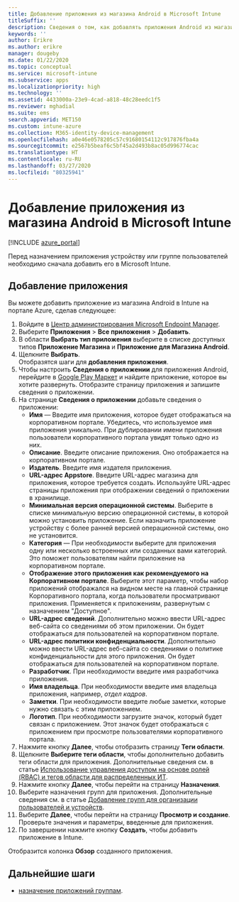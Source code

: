```yaml
---
title: Добавление приложения из магазина Android в Microsoft Intune
titleSuffix: ''
description: Сведения о том, как добавлять приложения Android из магазина Google Play в Microsoft Intune.
keywords: ''
author: Erikre
ms.author: erikre
manager: dougeby
ms.date: 01/22/2020
ms.topic: conceptual
ms.service: microsoft-intune
ms.subservice: apps
ms.localizationpriority: high
ms.technology: ''
ms.assetid: 4433000a-23e9-4cad-a818-48c28eedc1f5
ms.reviewer: mghadial
ms.suite: ems
search.appverid: MET150
ms.custom: intune-azure
ms.collection: M365-identity-device-management
ms.openlocfilehash: a0e46e0578205c57c91680154112c917876fba4a
ms.sourcegitcommit: e2567b5beaf6c5bf45a2d493b8ac05d996774cac
ms.translationtype: HT
ms.contentlocale: ru-RU
ms.lasthandoff: 03/27/2020
ms.locfileid: "80325941"
---
```

# <a name="add-android-store-apps-to-microsoft-intune"></a>Добавление приложения из магазина Android в Microsoft Intune

[!INCLUDE [azure_portal](../includes/azure_portal.md)]

Перед назначением приложения устройству или группе пользователей необходимо сначала добавить его в Microsoft Intune. 

## <a name="add-an-app"></a>Добавление приложения

Вы можете добавить приложение из магазина Android в Intune на портале Azure, сделав следующее:

1. Войдите в [Центр администрирования Microsoft Endpoint Manager](https://go.microsoft.com/fwlink/?linkid=2109431).
2. Выберите **Приложения** > **Все приложения** > **Добавить**.
3. В области **Выбрать тип приложения** выберите в списке доступных типов **Приложение Магазина** и **Приложение для Магазина Android**.
4. Щелкните **Выбрать**.<br>
   Отобразятся шаги для **добавления приложения**.
5. Чтобы настроить **Сведения о приложении** для приложения Android, перейдите в [Google Play Маркет](https://play.google.com/store) и найдите приложение, которое вы хотите развернуть. Отобразите страницу приложения и запишите сведения о приложении. 
6. На странице **Сведения о приложении** добавьте сведения о приложении:
    - **Имя** — Введите имя приложения, которое будет отображаться на корпоративном портале. Убедитесь, что используемое имя приложения уникально. При дублировании имени приложения пользователи корпоративного портала увидят только одно из них.
    - **Описание**. Введите описание приложения. Оно отображается на корпоративном портале.
    - **Издатель**. Введите имя издателя приложения.
    - **URL-адрес Appstore**. Введите URL-адрес магазина для приложения, которое требуется создать. Используйте URL-адрес страницы приложения при отображении сведений о приложении в хранилище.
    - **Минимальная версия операционной системы**. Выберите в списке минимальную версию операционной системы, в которой можно установить приложение. Если назначить приложение устройству с более ранней версией операционной системы, оно не установится.
    - **Категория** — При необходимости выберите для приложения одну или несколько встроенных или созданных вами категорий. Это поможет пользователям найти приложение на корпоративном портале.
    - **Отображение этого приложения как рекомендуемого на Корпоративном портале**. Выберите этот параметр, чтобы набор приложений отображался на видном месте на главной странице Корпоративного портала, когда пользователи просматривают приложения. Применяется к приложениям, развернутым с назначением "Доступное".
    - **URL-адрес сведений**. Дополнительно можно ввести URL-адрес веб-сайта со сведениями об этом приложении. Он будет отображаться для пользователей на корпоративном портале.
    - **URL-адрес политики конфиденциальности**. Дополнительно можно ввести URL-адрес веб-сайта со сведениями о политике конфиденциальности для этого приложения. Он будет отображаться для пользователей на корпоративном портале.
    - **Разработчик**. При необходимости введите имя разработчика приложения.
    - **Имя владельца**. При необходимости введите имя владельца приложения, например, *отдел кадров*.
    - **Заметки**. При необходимости введите любые заметки, которые нужно связать с этим приложением.
    - **Логотип**. При необходимости загрузите значок, который будет связан с приложением. Этот значок будет отображаться с приложением при просмотре пользователями корпоративного портала.
7. Нажмите кнопку **Далее**, чтобы отобразить страницу **Теги области**.
8. Щелкните **Выберите теги области**, чтобы дополнительно добавить теги области для приложения. Дополнительные сведения см. в статье [Использование управления доступом на основе ролей (RBAC) и тегов области для распределенных ИТ](../fundamentals/scope-tags.md).
9. Нажмите кнопку **Далее**, чтобы перейти на страницу **Назначения**.
10. Выберите назначения групп для приложения. Дополнительные сведения см. в статье [Добавление групп для организации пользователей и устройств](../fundamentals/groups-add.md).
11. Выберите **Далее**, чтобы перейти на страницу **Просмотр и создание**. Проверьте значения и параметры, введенные для приложения.
12. По завершении нажмите кнопку **Создать**, чтобы добавить приложение в Intune.

Отобразится колонка **Обзор** созданного приложения.

## <a name="next-steps"></a>Дальнейшие шаги

- [назначение приложений группам](apps-deploy.md).

